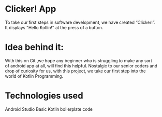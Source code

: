 # Clicker! App

To take our first steps in software development, we have created “Clicker!”.
It displays "Hello Kotlin!" at the press of a button. 

# Idea behind it:
  With this on Git ,we hope any beginner who is struggling to make any sort of android app at all, will find this helpful. 
  Nostalgic to our senior coders and drop of curiosity for us, with this project, we take our first step into the world of Kotlin Programming.

# Technologies used 
  Android Studio 
  Basic Kotlin boilerplate code
